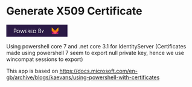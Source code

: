 # Generate X509 Certificate

[![MeVitae](https://raw.githubusercontent.com/MeVitae/Generate-X509-Certificate/master/Resources/Github%20Powered%20By%20MeVitae.png)](https://www.mevitae.com/)

Using powershell core 7 and .net core 3.1 for IdentityServer
(Certificates made using powershell 7 seem to export null private key, hence we use wincompat sessions to export)

This app is based on
https://docs.microsoft.com/en-gb/archive/blogs/kaevans/using-powershell-with-certificates
